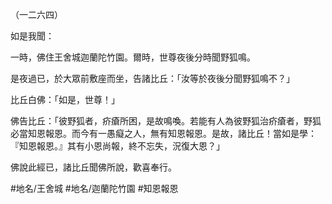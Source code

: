 （一二六四）

如是我聞：

一時，佛住王舍城迦蘭陀竹園。爾時，世尊夜後分時聞野狐鳴。

是夜過已，於大眾前敷座而坐，告諸比丘：「汝等於夜後分聞野狐鳴不？」

比丘白佛：「如是，世尊！」

佛告比丘：「彼野狐者，疥瘡所困，是故鳴喚。若能有人為彼野狐治疥瘡者，野狐必當知恩報恩。而今有一愚癡之人，無有知恩報恩。是故，諸比丘！當如是學：『知恩報恩。』其有小恩尚報，終不忘失，況復大恩？」

佛說此經已，諸比丘聞佛所說，歡喜奉行。

#地名/王舍城
#地名/迦蘭陀竹園
#知恩報恩
